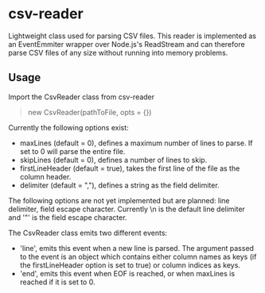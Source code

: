# csv-reader

Lightweight class used for parsing CSV files. This reader is implemented as an EventEmmiter wrapper over Node.js's ReadStream and can therefore parse CSV files of any size without running into memory problems.

## Usage

Import the CsvReader class from csv-reader

> new CsvReader(pathToFile, opts = {})

Currently the following options exist:

- maxLines (default = 0), defines a maximum number of lines to parse. If set to 0 will parse the entire file.
- skipLines (default = 0), defines a number of lines to skip.
- firstLineHeader (default = true), takes the first line of the file as the column header.
- delimiter (default = ","), defines a string as the field delimiter.

The following options are not yet implemented but are planned: line delimiter, field escape character. Currently \n is the default line delimiter and '"' is the field escape character.

The CsvReader class emits two different events:

- 'line', emits this event when a new line is parsed. The argument passed to the event is an object which contains either column names as keys (if the firstLineHeader option is set to true) or column indices as keys.
- 'end', emits this event when EOF is reached, or when maxLines is reached if it is set to 0.